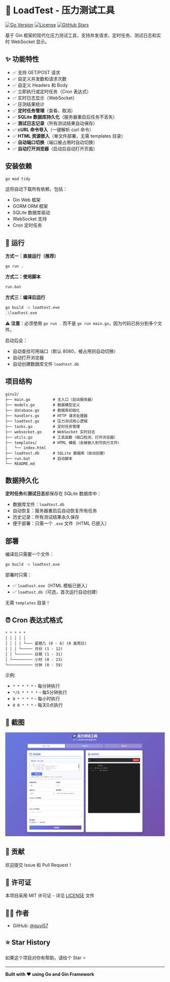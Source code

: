 # 🧰 LoadTest - 压力测试工具

[![Go Version](https://img.shields.io/badge/Go-1.21+-00ADD8?style=flat&logo=go)](https://golang.org)
[![License](https://img.shields.io/badge/license-MIT-blue.svg)](LICENSE)
[![GitHub Stars](https://img.shields.io/github/stars/guyi57/loadtest?style=social)](https://github.com/guyi57/loadtest)

基于 Gin 框架的现代化压力测试工具，支持并发请求、定时任务、测试日志和实时 WebSocket 显示。

## ✨ 功能特性

- ✅ 支持 GET/POST 请求
- ✅ 自定义并发数和请求次数
- ✅ 自定义 Headers 和 Body
- ✅ 立即执行或定时任务（Cron 表达式）
- ✅ 实时日志显示（WebSocket）
- ✅ 压测结果统计
- ✅ **定时任务管理**（查看、取消）
- ✅ **SQLite 数据库持久化**（服务器重启后任务不丢失）
- ✅ **测试日志记录**（所有测试结果自动保存）
- ✅ **cURL 命令导入**（一键解析 curl 命令）
- ✅ **HTML 资源嵌入**（单文件部署，无需 templates 目录）
- ✅ **自动端口切换**（端口被占用时自动切换）
- ✅ **自动打开浏览器**（启动后自动打开页面）

## 安装依赖

```bash
go mod tidy
```

这将自动下载所有依赖，包括：
- Gin Web 框架
- GORM ORM 框架
- SQLite 数据库驱动
- WebSocket 支持
- Cron 定时任务

## 🚀 运行

**方式一：直接运行（推荐）**
```bash
go run .
```

**方式二：使用脚本**
```bash
run.bat
```

**方式三：编译后运行**
```bash
go build -o loadtest.exe
.\loadtest.exe
```

⚠️ **注意**：必须使用 `go run .` 而不是 `go run main.go`，因为代码已拆分到多个文件。

启动后会：
- 自动查找可用端口（默认 8080，被占用则自动切换）
- 自动打开浏览器
- 自动创建数据库文件 `loadtest.db`

## 项目结构

```
ginv2/
├── main.go          # 主入口（启动服务器）
├── models.go        # 数据模型定义
├── database.go      # 数据库初始化
├── handlers.go      # HTTP 请求处理器
├── loadtest.go      # 压力测试核心逻辑
├── tasks.go         # 定时任务管理
├── websocket.go     # WebSocket 实时日志
├── utils.go         # 工具函数（端口检测、打开浏览器）
├── templates/       # HTML 模板（会被嵌入到可执行文件）
│   └── index.html
├── loadtest.db      # SQLite 数据库（自动创建）
├── run.bat          # 启动脚本
└── README.md
```

## 数据持久化

**定时任务**和**测试日志**都保存在 SQLite 数据库中：
- 数据库文件：`loadtest.db`
- 自动恢复：服务器重启后自动恢复所有任务
- 历史记录：所有测试结果永久保存
- 便于部署：只需一个 `.exe` 文件（HTML 已嵌入）

## 部署

编译后只需要一个文件：
```bash
go build -o loadtest.exe
```

部署时只需：
- ✅ `loadtest.exe`（HTML 模板已嵌入）
- ✅ `loadtest.db`（可选，首次运行自动创建）

无需 `templates` 目录！

## ⏰ Cron 表达式格式

```
* * * * *
│ │ │ │ │
│ │ │ │ └─── 星期几 (0 - 6) (0 是周日)
│ │ │ └───── 月份 (1 - 12)
│ │ └─────── 日期 (1 - 31)
│ └───────── 小时 (0 - 23)
└─────────── 分钟 (0 - 59)
```

示例:
- `* * * * *` - 每分钟执行
- `*/5 * * * *` - 每5分钟执行
- `0 * * * *` - 每小时执行
- `0 0 * * *` - 每天0点执行

## 📸 截图

![主界面](docs/screenshot.png)

## 🤝 贡献

欢迎提交 Issue 和 Pull Request！

## 📄 许可证

本项目采用 MIT 许可证 - 详见 [LICENSE](LICENSE) 文件

## 👨‍💻 作者

- GitHub: [@guyi57](https://github.com/guyi57)

## ⭐ Star History

如果这个项目对你有帮助，请给个 Star ⭐️

---

**Built with ❤️ using Go and Gin Framework**

